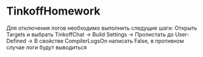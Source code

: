 # TinkoffHomework
Для отключения логов необходимо выполнить следущие шаги: 
Открыть Targets и выбрать TinkoffChat -> Build Settings -> Пролистать до User-Defined -> В свойстве CompilerLogsOn написать False, в противном случае логи будут выводиться
